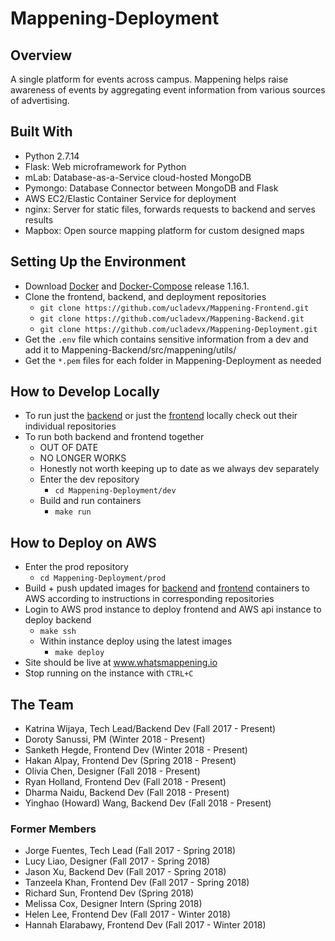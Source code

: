 # Mappening-Deployment

## Overview
A single platform for events across campus. Mappening helps raise awareness of events by aggregating event information from various sources of advertising.

## Built With
- Python 2.7.14
- Flask: Web microframework for Python
- mLab: Database-as-a-Service cloud-hosted MongoDB
- Pymongo: Database Connector between MongoDB and Flask
- AWS EC2/Elastic Container Service for deployment
- nginx: Server for static files, forwards requests to backend and serves results
- Mapbox: Open source mapping platform for custom designed maps

## Setting Up the Environment
- Download [Docker](https://www.docker.com) and [Docker-Compose](https://github.com/docker/compose/releases) release 1.16.1.
- Clone the frontend, backend, and deployment repositories
  - `git clone https://github.com/ucladevx/Mappening-Frontend.git`
  - `git clone https://github.com/ucladevx/Mappening-Backend.git`
  - `git clone https://github.com/ucladevx/Mappening-Deployment.git`
- Get the `.env` file which contains sensitive information from a dev and add it to Mappening-Backend/src/mappening/utils/
- Get the `*.pem` files for each folder in Mappening-Deployment as needed

## How to Develop Locally
- To run just the [backend](https://github.com/ucladevx/Mappening-Backend) or just the [frontend](https://github.com/ucladevx/Mappening-Frontend) locally check out their individual repositories
- To run both backend and frontend together
  - OUT OF DATE
  - NO LONGER WORKS
  - Honestly not worth keeping up to date as we always dev separately
  - Enter the dev repository
    - `cd Mappening-Deployment/dev`
  - Build and run containers
    - `make run`

## How to Deploy on AWS
- Enter the prod repository
  - `cd Mappening-Deployment/prod`
- Build + push updated images for [backend](https://github.com/ucladevx/Mappening-Backend) and [frontend](https://github.com/ucladevx/Mappening-Frontend) containers to AWS according to instructions in corresponding repositories
- Login to AWS prod instance to deploy frontend and AWS api instance to deploy backend
  - `make ssh`
  - Within instance deploy using the latest images
    - `make deploy`
- Site should be live at www.whatsmappening.io
- Stop running on the instance with `CTRL+C`

## The Team
  - Katrina Wijaya, Tech Lead/Backend Dev (Fall 2017 - Present)
  - Doroty Sanussi, PM (Winter 2018 - Present)
  - Sanketh Hegde, Frontend Dev (Winter 2018 - Present)
  - Hakan Alpay, Frontend Dev (Spring 2018 - Present)
  - Olivia Chen, Designer (Fall 2018 - Present)
  - Ryan Holland, Frontend Dev (Fall 2018 - Present)
  - Dharma Naidu, Backend Dev (Fall 2018 - Present)
  - Yinghao (Howard) Wang, Backend Dev (Fall 2018 - Present)
  
### Former Members
  - Jorge Fuentes, Tech Lead (Fall 2017 - Spring 2018)
  - Lucy Liao, Designer (Fall 2017 - Spring 2018)
  - Jason Xu, Backend Dev (Fall 2017 - Spring 2018)
  - Tanzeela Khan, Frontend Dev (Fall 2017 - Spring 2018)
  - Richard Sun, Frontend Dev (Spring 2018)
  - Melissa Cox, Designer Intern (Spring 2018)
  - Helen Lee, Frontend Dev (Fall 2017 - Winter 2018)
  - Hannah Elarabawy, Frontend Dev (Fall 2017 - Winter 2018)

